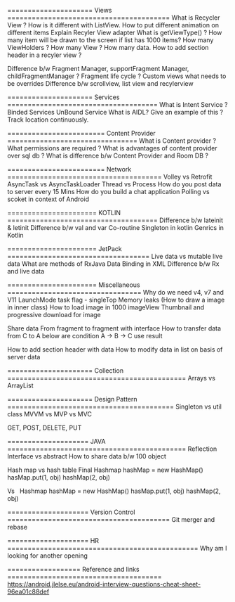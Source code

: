 ===================== Views ========================================
What is Recycler View ? 
How is it different with ListView. 
How to put different animation on different items 
Explain Recyler View adapter
What is getViewType() ? 
How many item will be drawn to the screen if list has 1000 items?
How many ViewHolders ? How many View ? How many data. 
How to add section header in a recyler view ?  

Difference b/w Fragment Manager, supportFragment Manager, childFragmentManager ? 
Fragment life cycle ? 
Custom views what needs to be overrides 
Difference b/w scrollview, list view and recylerview


===================== Services =====================================
What is Intent Service ? 
Binded Services 
UnBound Service 
What is AIDL? Give an example of this ?  
Track location continuously.


======================== Content Provider ================================
What is Content provider ? 
What permissions are required ?
What is advantages of content provider over sql db ? 
What is difference b/w Content Provider and Room DB ? 

======================== Network ======================================
Volley vs Retrofit
AsyncTask vs AsyncTaskLoader
Thread vs Process
How do you post data to server every 15 Mins 
How do you build a chat application 
Polling vs scoket in context of Android


====================== KOTLIN =====================================
Difference b/w lateinit & letinit
Difference b/w val and var
Co-routine 
Singleton in kotlin 
Genrics in Kotlin


====================== JetPack ===================================
Live data vs mutable live data
What are methods of RxJava
Data Binding in XML 
Difference b/w Rx and live data


====================== Miscellaneous =================================
Why do we need v4, v7 and V11 
LaunchMode
task flag - singleTop
Memory leaks (How to draw a image in inner class)
How to load image in 1000 imageView
Thumbnail and progressive download for image

Share data From fragment to fragment with interface 
How to transfer data from C to A below are condition 
A -> B -> C use result

How to add section header with data 
How to modify data in list on basis of server data 

===================== Collection ============================================
Arrays vs ArrayList


===================== Design Pattern =========================================
Singleton vs util class
MVVM vs MVP vs MVC

GET, POST, DELETE, PUT 

==================== JAVA ============================================
Reflection
Interface vs abstract
How to share data b/w 100 object 

Hash map vs hash table 
Final Hashmap hashMap = new HashMap()
hasMap.put(1, obj)
hashMap(2, obj)

Vs   Hashmap hashMap = new HashMap()
hasMap.put(1, obj)
hashMap(2, obj)

==================== Version Control ========================================
Git merger and rebase 


==================== HR ===============================================
Why am I looking for another opening  



================== Reference and links ======================================
https://android.jlelse.eu/android-interview-questions-cheat-sheet-96ea01c88def
